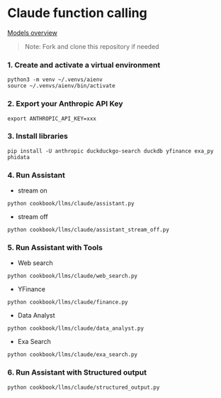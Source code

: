 # Claude function calling

[Models overview](https://docs.anthropic.com/claude/docs/models-overview)

> Note: Fork and clone this repository if needed

### 1. Create and activate a virtual environment

```shell
python3 -m venv ~/.venvs/aienv
source ~/.venvs/aienv/bin/activate
```

### 2. Export your Anthropic API Key

```shell
export ANTHROPIC_API_KEY=xxx
```

### 3. Install libraries

```shell
pip install -U anthropic duckduckgo-search duckdb yfinance exa_py phidata
```

### 4. Run Assistant

- stream on

```shell
python cookbook/llms/claude/assistant.py
```

- stream off

```shell
python cookbook/llms/claude/assistant_stream_off.py
```

### 5. Run Assistant with Tools

- Web search

```shell
python cookbook/llms/claude/web_search.py
```

- YFinance

```shell
python cookbook/llms/claude/finance.py
```

- Data Analyst

```shell
python cookbook/llms/claude/data_analyst.py
```

- Exa Search

```shell
python cookbook/llms/claude/exa_search.py
```

### 6. Run Assistant with Structured output

```shell
python cookbook/llms/claude/structured_output.py
```
